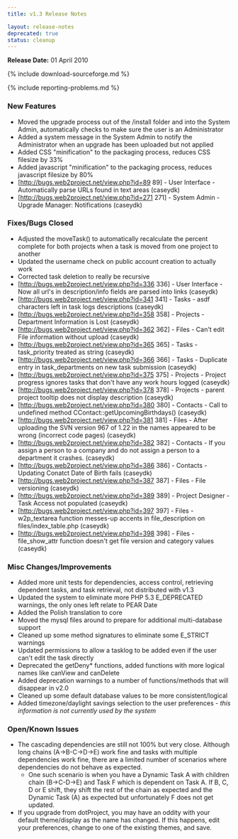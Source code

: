 ```yaml
---
title: v1.3 Release Notes

layout: release-notes
deprecated: true
status: cleanup
---
```


**Release Date:** 01 April 2010

{% include download-sourceforge.md %}

{% include reporting-problems.md %}

### New Features

* Moved the upgrade process out of the /install folder and into the System Admin, automatically checks to make sure the user is an Administrator
* Added a system message in the System Admin to notify the Administrator when an upgrade has been uploaded but not applied
* Added CSS "minification" to the packaging process, reduces CSS filesize by 33%
* Added javascript "minification" to the packaging process, reduces javascript filesize by 80%
* [http://bugs.web2project.net/view.php?id=89 89] - User Interface - Automatically parse URLs found in text areas (caseydk)
* [http://bugs.web2project.net/view.php?id=271 271] - System Admin - Upgrade Manager: Notifications (caseydk)

### Fixes/Bugs Closed

* Adjusted the moveTask() to automatically recalculate the percent complete for both projects when a task is moved from one project to another
* Updated the username check on public account creation to actually work
* Corrected task deletion to really be recursive
* [http://bugs.web2project.net/view.php?id=336 336] - User Interface - Now all url's in description/info fields are parsed into links (caseydk)
* [http://bugs.web2project.net/view.php?id=341 341] - Tasks - asdf characters left in task logs descriptions (caseydk)
* [http://bugs.web2project.net/view.php?id=358 358] - Projects - Department Information is Lost (caseydk)
* [http://bugs.web2project.net/view.php?id=362 362] - Files - Can't edit File information without upload (caseydk)
* [http://bugs.web2project.net/view.php?id=365 365] - Tasks - task_priority treated as string (caseydk)
* [http://bugs.web2project.net/view.php?id=366 366] - Tasks - Duplicate entry in task_departments on new task submission (caseydk)
* [http://bugs.web2project.net/view.php?id=375 375] - Projects - Project progress ignores tasks that don't have any work hours logged (caseydk)
* [http://bugs.web2project.net/view.php?id=378 378] - Projects - parent project tooltip does not display description (caseydk)
* [http://bugs.web2project.net/view.php?id=380 380] - Contacts - Call to undefined method CContact::getUpcomingBirthdays() (caseydk)
* [http://bugs.web2project.net/view.php?id=381 381] - Files - After uploading the SVN version 967 of 1.22 in the names appeared to be wrong (incorrect code pages) (caseydk)
* [http://bugs.web2project.net/view.php?id=382 382] - Contacts - If you assign a person to a company and do not assign a person to a department it crashes. (caseydk)
* [http://bugs.web2project.net/view.php?id=386 386] - Contacts - Updating Conatct Date of Birth fails (caseydk)
* [http://bugs.web2project.net/view.php?id=387 387] - Files - File versioning (caseydk)
* [http://bugs.web2project.net/view.php?id=389 389] - Project Designer - Task Access not populated (caseydk)
* [http://bugs.web2project.net/view.php?id=397 397] - Files - w2p_textarea function messes-up accents in file_description on files/index_table.php (caseydk)
* [http://bugs.web2project.net/view.php?id=398 398] - Files - file_show_attr function doesn't get file version and category values (caseydk)

### Misc Changes/Improvements

* Added more unit tests for dependencies, access control, retrieving dependent tasks, and task retrieval, not distributed with v1.3
* Updated the system to eliminate more PHP 5.3 E_DEPRECATED warnings, the only ones left relate to PEAR Date
* Added the Polish translation to core
* Moved the mysql files around to prepare for additional multi-database support
* Cleaned up some method signatures to eliminate some E_STRICT warnings
* Updated permissions to allow a tasklog to be added even if the user can't edit the task directly
* Deprecated the getDeny* functions, added functions with more logical names like canView and canDelete
* Added deprecation warnings to a number of functions/methods that will disappear in v2.0
* Cleaned up some default database values to be more consistent/logical
* Added timezone/daylight savings selection to the user preferences - *this information is not currently used by the system*

### Open/Known Issues

* The cascading dependencies are still not 100% but very close.  Although long chains (A->B-C->D->E) work fine and tasks with multiple dependencies work fine, there are a limited number of scenarios where dependencies do not behave as expected.
  * One such scenario is when you have a Dynamic Task A with children chain (B->C-D->E) and Task F which is dependent on Task A.  If B, C, D or E shift, they shift the rest of the chain as expected and the Dynamic Task (A) as expected but unfortunately F does not get updated.
* If you upgrade from dotProject, you may have an oddity with your default theme/display as the name has changed.  If this happens, edit your preferences, change to one of the existing themes, and save.